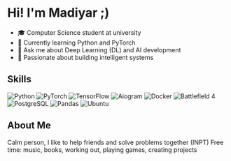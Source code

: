 # Hi! I'm Madiyar ;)

- 🎓 Computer Science student at university
- 🌱 Currently learning Python and PyTorch
- 💬 Ask me about Deep Learning (DL) and AI development
- 🚀 Passionate about building intelligent systems

##  Skills

![Python](https://img.shields.io/badge/Python-3776AB?style=for-the-badge&logo=python&logoColor=white)
![PyTorch](https://img.shields.io/badge/PyTorch-EE4C2C?style=flat-for-the-badge&logo=pytorch&logoColor=white)
![TensorFlow](https://img.shields.io/badge/TensorFlow-FF6F00?style=for-the-badge&logo=tensorflow&logoColor=white)
![Aiogram](https://img.shields.io/badge/Aiogram-22AAE2?style=for-the-badge)
![Docker](https://img.shields.io/badge/Docker-2496ED?style=for-the-badge&logo=docker&logoColor=white)
![Battlefield 4](https://img.shields.io/badge/BS4-005EA6?style=for-the-badge)
![PostgreSQL](https://img.shields.io/badge/PostgreSQL-336791?style=for-the-badge&logo=postgresql&logoColor=white)
![Pandas](https://img.shields.io/badge/Pandas-150458?style=for-the-badge&logo=pandas&logoColor=white)
![Ubuntu](https://img.shields.io/badge/Ubuntu-E95420?style=for-the-badge&logo=ubuntu&logoColor=white)

##  About Me

Сalm person, I like to help friends and solve problems together (INPT)
Free time: music, books, working out, playing games, creating projects 

